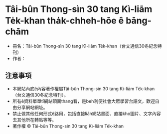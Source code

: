 # Tâi-bûn Thong-sìn 30 tang Kì-liām Te̍k-khan tha̍k-chheh-hōe ê bāng-chām
* 冊名：Tâi-bûn Thong-sìn 30 tang Kì-liām Te̍k-khan（台文通信30冬紀念特刊）
* 作者：

## 注意事項
* 本網站內底ê內容著作權屬Tâi-bûn Thong-sìn 30 tang Kì-liām Te̍k-khan（台文通信30冬紀念特刊）。
* 所有ê資料單單tī網站頂面thang看，是beh利便社會大眾學習台語文，歡迎自由分享網站網址。
* 禁止做其他任何形式ê路用，包括直接lia̍h網站畫面、直接kho͘圖片、文字內容去其他所在轉貼等等。
* 著作權 © Tâi-bûn Thong-sìn 30 tang Kì-liām Te̍k-khan
